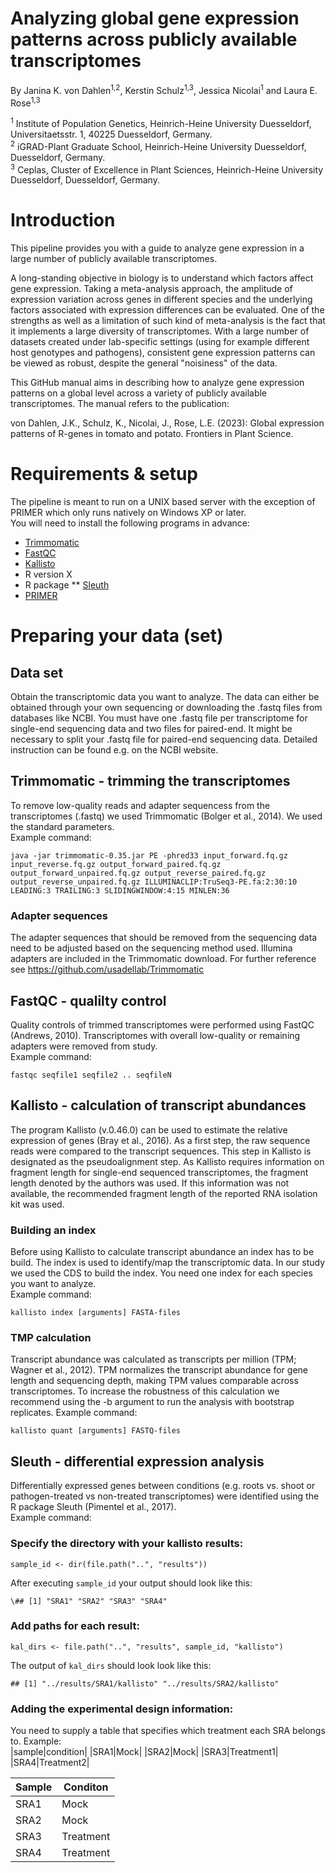 # Analyzing global gene expression patterns across publicly available transcriptomes

By Janina K. von Dahlen<sup>1,2</sup>, Kerstin Schulz<sup>1,3</sup>, Jessica Nicolai<sup>1</sup> and Laura E. Rose<sup>1,3</sup>  

<sup>1</sup> Institute of Population Genetics, Heinrich-Heine University Duesseldorf, Universitaetsstr. 1, 40225 Duesseldorf, Germany.  
<sup>2</sup> iGRAD-Plant Graduate School, Heinrich-Heine University Duesseldorf, Duesseldorf, Germany.  
<sup>3</sup> Ceplas, Cluster of Excellence in Plant Sciences, Heinrich-Heine University Duesseldorf, Duesseldorf, Germany.  

# Introduction
This pipeline provides you with a guide to analyze gene expression in a large number of publicly available transcriptomes.  
  
A long-standing objective in biology is to understand which factors affect gene expression. Taking a meta-analysis approach, the amplitude of expression variation across genes in different species and the underlying factors associated with expression differences can be evaluated. One of the strengths as well as a limitation of such kind of meta-analysis is the fact that it implements a large diversity of transcriptomes. With a large number of datasets created under lab-specific settings (using for example different host genotypes and pathogens), consistent gene expression patterns can be viewed as robust, despite the general "noisiness" of the data.  
  
This GitHub manual aims in describing how to analyze gene expression patterns on a global level across a variety of publicly available transcriptomes. The manual refers to the publication:  
  
von Dahlen, J.K., Schulz, K., Nicolai, J., Rose, L.E. (2023): Global expression patterns of R-genes in tomato and potato. Frontiers in Plant Science.  
  
# Requirements & setup
The pipeline is meant to run on a UNIX based server with the exception of PRIMER which only runs natively on Windows XP or later.  
You will need to install the following programs in advance:  
* [Trimmomatic](https://github.com/usadellab/Trimmomatic)
* [FastQC](https://www.bioinformatics.babraham.ac.uk/projects/fastqc/)
* [Kallisto](https://pachterlab.github.io/kallisto/manual)
* R version X
* R package
** [Sleuth](https://github.com/pachterlab/sleuth)
* [PRIMER](https://www.primer-e.com/)

# Preparing your data (set)
## Data set
Obtain the transcriptomic data you want to analyze. The data can either be obtained through your own sequencing or downloading the .fastq files from databases like NCBI.
You must have one .fastq file per transcriptome for single-end sequencing data and two files for paired-end. It might be necessary to split your .fastq file for paired-end sequencing data. Detailed instruction can be found e.g. on the NCBI website.

## Trimmomatic - trimming the transcriptomes
To remove low-quality reads and adapter sequencess from the transcriptomes (.fastq) we used Trimmomatic (Bolger et al., 2014). We used the standard parameters.  
Example command:  
  
`java -jar trimmomatic-0.35.jar PE -phred33 input_forward.fq.gz input_reverse.fq.gz output_forward_paired.fq.gz output_forward_unpaired.fq.gz output_reverse_paired.fq.gz output_reverse_unpaired.fq.gz ILLUMINACLIP:TruSeq3-PE.fa:2:30:10 LEADING:3 TRAILING:3 SLIDINGWINDOW:4:15 MINLEN:36`

### Adapter sequences
The adapter sequences that should be removed from the sequencing data need to be adjusted based on the sequencing method used. Illumina adapters are included in the Trimmomatic download. For further reference see https://github.com/usadellab/Trimmomatic

## FastQC - qualilty control
Quality controls of trimmed transcriptomes were performed using FastQC (Andrews, 2010). Transcriptomes with overall low-quality or remaining adapters were removed from study.  
Example command:  
  
`fastqc seqfile1 seqfile2 .. seqfileN`

## Kallisto - calculation of transcript abundances 
The program Kallisto (v.0.46.0) can be used to estimate the relative expression of genes (Bray et al., 2016). As a first step, the raw sequence reads were compared to the transcript sequences. This step in Kallisto is designated as the pseudoalignment step. As Kallisto requires information on fragment length for single-end sequenced transcriptomes, the fragment length denoted by the authors was used. If this information was not available, the recommended fragment length of the reported RNA isolation kit was used. 

### Building an index
Before using Kallisto to calculate transcript abundance an index has to be build. The index is used to identify/map the transcriptomic data. In our study we used the CDS to build the index. You need one index for each species you want to analyze.  
Example command:  
  
`kallisto index [arguments] FASTA-files`

### TMP calculation
Transcript abundance was calculated as transcripts per million (TPM; Wagner et al., 2012). TPM normalizes the transcript abundance for gene length and sequencing depth, making TPM values comparable across transcriptomes. To increase the robustness of this calculation we recommend using the -b argument to run the analysis with bootstrap replicates. 
Example command:  
  
`kallisto quant [arguments] FASTQ-files`
  
## Sleuth - differential expression analysis
Differentially expressed genes between conditions (e.g. roots vs. shoot or pathogen-treated vs non-treated transcriptomes) were identified using the R package Sleuth (Pimentel et al., 2017).  
Example command:  
  
### Specify the directory with your kallisto results:  
`sample_id <- dir(file.path("..", "results"))`
  
After executing `sample_id` your output should look like this:  
  
`\## [1] "SRA1" "SRA2" "SRA3" "SRA4"`

### Add paths for each result:  
  
`kal_dirs <- file.path("..", "results", sample_id, "kallisto")`

The output of `kal_dirs` should look look like this:  
  
`## [1] "../results/SRA1/kallisto" "../results/SRA2/kallisto"`

### Adding the experimental design information:  
You need to supply a table that specifies which treatment each SRA belongs to. 
Example:  
|sample|condition|
|SRA1|Mock|
|SRA2|Mock|
|SRA3|Treatment1|
|SRA4|Treatment2|

| Sample 	| Conditon  	|
|--------	|-----------	|
| SRA1   	| Mock      	|
| SRA2   	| Mock      	|
| SRA3   	| Treatment 	|
| SRA4   	| Treatment 	|